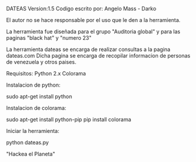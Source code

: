 DATEAS
Version:1.5
Codigo escrito por: Angelo Mass - Darko

El autor no se hace responsable por el uso que le den a la herramienta.

La herramienta fue diseñada para el grupo "Auditoria global" y para las paginas "black hat" y "numero 23"

La herramienta dateas se encarga de realizar consultas a la pagina dateas.com
Dicha pagina se encarga de recopilar informacion de personas de venezuela y otros paises.

Requisitos:
Python 2.x
Colorama

Instalacion de python:

sudo apt-get install python

Instalacion de colorama:

sudo apt-get install python-pip
pip install colorama

Iniciar la herramienta:

python dateas.py

"Hackea el Planeta"

